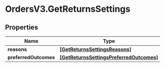 # OrdersV3.GetReturnsSettings

## Properties
Name | Type | Description | Notes
------------ | ------------- | ------------- | -------------
**reasons** | [**[GetReturnsSettingsReasons]**](GetReturnsSettingsReasons.md) |  | [optional] 
**preferredOutcomes** | [**[GetReturnsSettingsPreferredOutcomes]**](GetReturnsSettingsPreferredOutcomes.md) |  | [optional] 
